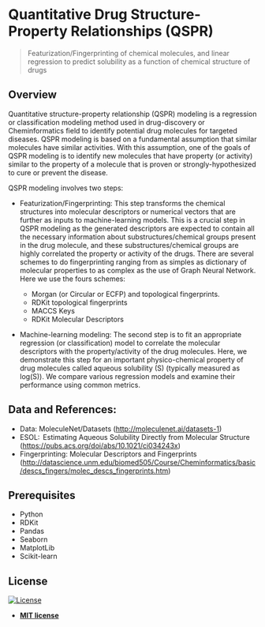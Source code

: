 # Quantitative Drug Structure-Property Relationships (QSPR)
> Featurization/Fingerprinting of chemical molecules, and linear regression to predict solubility as a function of chemical structure of drugs  

## Overview
Quantitative structure-property relationship (QSPR) modeling is a regression or classification modeling method used in drug-discovery or Cheminformatics field to identify potential drug molecules for targeted diseases. QSPR modeling is based on a fundamental assumption that similar molecules have similar activities. With this assumption, one of the goals of QSPR modeling is to identify new molecules that have property (or activity) similar to the property of a molecule that is proven or strongly-hypothesized to cure or prevent the disease.

QSPR modeling involves two steps:
- Featurization/Fingerprinting: This step transforms the chemical structures into molecular descriptors or numerical vectors that are further as inputs to machine-learning models. This is a crucial step in QSPR modeling as the generated descriptors are expected to contain all the necessary information about substructures/chemical groups present in the drug molecule, and these substructures/chemical groups are highly correlated the property or activity of the drugs. There are several schemes to do fingerprinting ranging from as simples as dictionary of molecular properties to as complex as the use of Graph Neural Network. Here we use the fours schemes: 
	- Morgan (or Circular or ECFP) and topological fingerprints.    
	- RDKit topological fingerprints
	- MACCS Keys
	- RDKit Molecular Descriptors

- Machine-learning modeling: The second step is to fit an appropriate regression (or classification) model to correlate the molecular descriptors with the property/activity of the drug molecules. Here, we demonstrate this step for an important physico-chemical property of drug molecules called aqueous solubility (S) (typically measured as log(S)). We compare various regression models and examine their performance using common metrics. 

## Data and References:
- Data: MoleculeNet/Datasets (http://moleculenet.ai/datasets-1)
- ESOL:  Estimating Aqueous Solubility Directly from Molecular Structure (https://pubs.acs.org/doi/abs/10.1021/ci034243x) 
- Fingerprinting: Molecular Descriptors and Fingerprints (http://datascience.unm.edu/biomed505/Course/Cheminformatics/basic/descs_fingers/molec_descs_fingerprints.htm)
 

## Prerequisites
- Python
- RDKit
- Pandas
- Seaborn
- MatplotLib
- Scikit-learn

## License
[![License](http://img.shields.io/:license-mit-blue.svg?style=flat-square)](http://badges.mit-license.org)
- **[MIT license](http://opensource.org/licenses/mit-license.php)**

